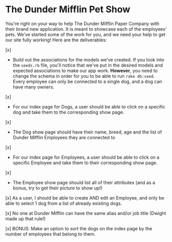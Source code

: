 # The Dunder Mifflin Pet Show


You're right on your way to help The Dunder Mifflin Paper Company with their brand new application. It is meant to 
showcase each of the employees' pets. We’ve started some of the work for you, and we need your help to get our site fully working! Here are the deliverables:

[x]
- Build out the associations for the models we've created. If you look into the `seeds.rb` file, you'll notice that we've put in the desired models and expected associations to make our app work. **However**, you need to change the schema in order for you to be able to run `rake db:seed`. Every employee can only be connected to a single dog, and a dog can have many owners.

[x]
- For our index page for Dogs, a user should be able to click on a specific dog and take them to the corresponding show page.

[x]
- The Dog show page should have their name, breed, age and the list of Dunder Mifflin Employees they are connected to

[x]
- For our index page for Employees, a user should be able to click on a specific Employee and take them to their corresponding show page.

[x]
- The Employee show page should list all of their attributes (and as a bonus, try to get their picture to show up!)

[x]
As a user, I should be able to create AND edit an Employee, and only be able to select 1 dog from a list of already existing dogs.

[x]
No one at Dunder Mifflin can have the same alias and/or job title (Dwight made up that rule!)

[x]
BONUS: Make an option to sort the dogs on the index page by the number of employees that belong to them.